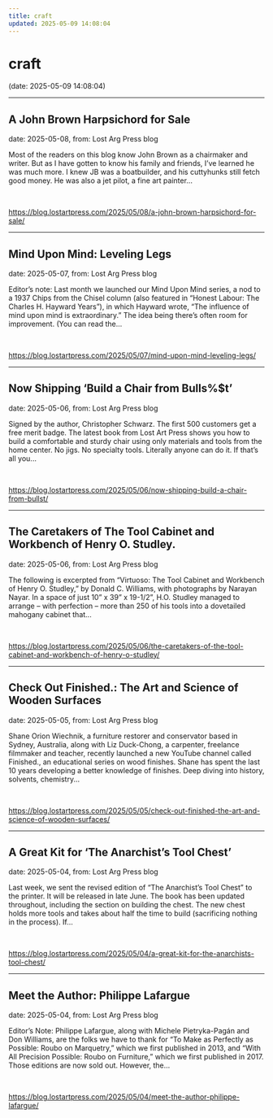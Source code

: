 ```yaml
---
title: craft
updated: 2025-05-09 14:08:04
---
```


# craft

(date: 2025-05-09 14:08:04)

---

## A John Brown Harpsichord for Sale

date: 2025-05-08, from: Lost Arg Press blog

Most of the readers on this blog know John Brown as a chairmaker and writer. But as I have gotten to know his family and friends, I&#8217;ve learned he was much more. I knew JB was a boatbuilder, and his cuttyhunks still fetch good money. He was also a jet pilot, a fine art painter... 

<br> 

<https://blog.lostartpress.com/2025/05/08/a-john-brown-harpsichord-for-sale/>

---

## Mind Upon Mind: Leveling Legs

date: 2025-05-07, from: Lost Arg Press blog

Editor’s note: Last month we launched our Mind Upon Mind series, a nod to a 1937 Chips from the Chisel column (also featured in “Honest Labour: The Charles H. Hayward Years”), in which Hayward wrote, “The influence of mind upon mind is extraordinary.” The idea being there’s often room for improvement. (You can read the... 

<br> 

<https://blog.lostartpress.com/2025/05/07/mind-upon-mind-leveling-legs/>

---

## Now Shipping ‘Build a Chair from Bulls%$t’

date: 2025-05-06, from: Lost Arg Press blog

Signed by the author, Christopher Schwarz. The first 500 customers get a free merit badge. The latest book from Lost Art Press shows you how to build a comfortable and sturdy chair using only materials and tools from the home center. No jigs. No specialty tools. Literally anyone can do it. If that’s all you... 

<br> 

<https://blog.lostartpress.com/2025/05/06/now-shipping-build-a-chair-from-bullst/>

---

## The Caretakers of The Tool Cabinet and Workbench of Henry O. Studley.

date: 2025-05-06, from: Lost Arg Press blog

The following is excerpted from “Virtuoso: The Tool Cabinet and Workbench of Henry O. Studley,” by Donald C. Williams, with photographs by Narayan Nayar. In a space of just 10” x 39” x 19-1/2”, H.O. Studley managed to arrange – with perfection – more than 250 of his tools into a dovetailed mahogany cabinet that... 

<br> 

<https://blog.lostartpress.com/2025/05/06/the-caretakers-of-the-tool-cabinet-and-workbench-of-henry-o-studley/>

---

## Check Out Finished.: The Art and Science of Wooden Surfaces

date: 2025-05-05, from: Lost Arg Press blog

Shane Orion Wiechnik, a furniture restorer and conservator based in Sydney, Australia, along with Liz Duck-Chong, a carpenter, freelance filmmaker and teacher, recently launched a new YouTube channel called Finished., an educational series on wood finishes. Shane has spent the last 10 years developing a better knowledge of finishes. Deep diving into history, solvents, chemistry... 

<br> 

<https://blog.lostartpress.com/2025/05/05/check-out-finished-the-art-and-science-of-wooden-surfaces/>

---

## A Great Kit for ‘The Anarchist’s Tool Chest’

date: 2025-05-04, from: Lost Arg Press blog

Last week, we sent the revised edition of “The Anarchist’s Tool Chest” to the printer. It will be released in late June. The book has been updated throughout, including the section on building the chest. The new chest holds more tools and takes about half the time to build (sacrificing nothing in the process). If... 

<br> 

<https://blog.lostartpress.com/2025/05/04/a-great-kit-for-the-anarchists-tool-chest/>

---

## Meet the Author: Philippe Lafargue

date: 2025-05-04, from: Lost Arg Press blog

Editor’s Note: Philippe Lafargue, along with Michele Pietryka-Pagán&#160;and Don Williams, are the folks we have to thank for “To Make as Perfectly as Possible: Roubo on Marquetry,” which we first published in 2013, and “With All Precision Possible: Roubo on Furniture,” which we first published in 2017. Those editions are now sold out. However, the... 

<br> 

<https://blog.lostartpress.com/2025/05/04/meet-the-author-philippe-lafargue/>

